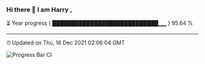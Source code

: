 ### Hi there 👋 I am Harry , 

⏳ Year progress { ████████████████████████████▁▁ } 95.64 %

---

⏰ Updated on Thu, 16 Dec 2021 02:06:04 GMT

![Progress Bar CI](https://github.com/duykhang68/duykhang68/workflows/Progress%20Bar%20CI/badge.svg)
